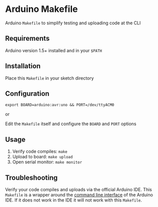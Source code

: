 # Arduino Makefile

Arduino `Makefile` to simplify testing and uploading code at the CLI

## Requirements

Arduino version 1.5+ installed and in your `$PATH`

## Installation

Place this `Makefile` in your sketch directory

## Configuration

`export BOARD=arduino:avr:uno && PORT=/dev/ttyACM0`

or

Edit the `Makefile` itself and configure the `BOARD` and `PORT` options

## Usage

1. Verify code compiles: `make`
2. Upload to board: `make upload`
3. Open serial monitor: `make monitor`

## Troubleshooting

Verify your code compiles and uploads via the official Arduino IDE. This `Makefile` is a wrapper around the [command line interface](https://github.com/arduino/Arduino/blob/master/build/shared/manpage.adoc) of the Arduino IDE. If it does not work in the IDE it will not work with this `Makefile`.
